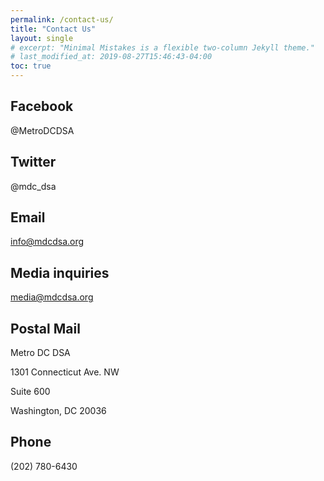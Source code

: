 ```yaml
---
permalink: /contact-us/
title: "Contact Us"
layout: single
# excerpt: "Minimal Mistakes is a flexible two-column Jekyll theme."
# last_modified_at: 2019-08-27T15:46:43-04:00
toc: true
---
```


## Facebook
@MetroDCDSA

## Twitter
@mdc_dsa

## Email
info@mdcdsa.org

## Media inquiries
media@mdcdsa.org

## Postal Mail
Metro DC DSA

1301 Connecticut Ave. NW

Suite 600

Washington, DC 20036

## Phone
(202) 780-6430
